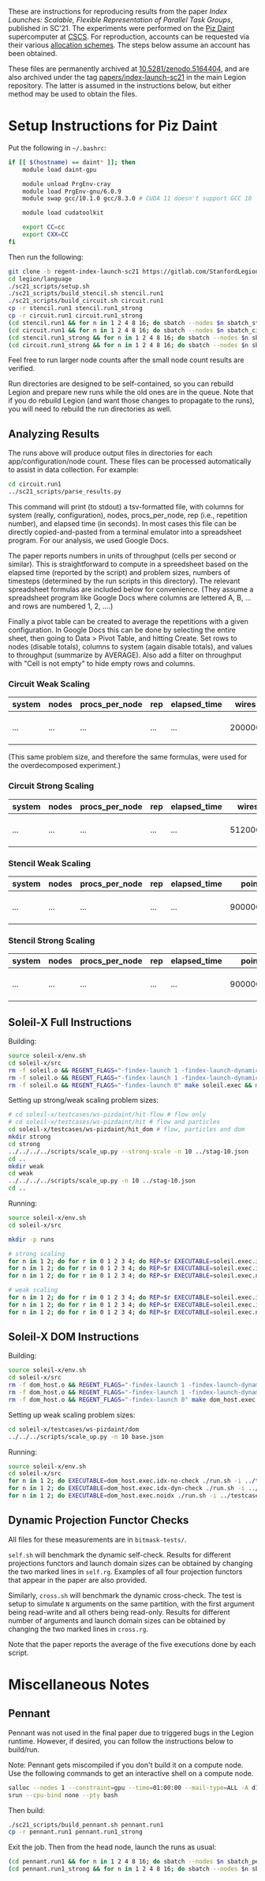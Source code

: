 These are instructions for reproducing results from the paper *Index
Launches: Scalable, Flexible Representation of Parallel Task Groups*,
published in SC'21. The experiments were performed on the [Piz
Daint](https://www.cscs.ch/computers/piz-daint/) supercomputer at
[CSCS](https://www.cscs.ch/). For reproduction, accounts can be
requested via their various [allocation
schemes](https://www.cscs.ch/user-lab/allocation-schemes/). The steps
below assume an account has been obtained.

These files are permanently archived at
[10.5281/zenodo.5164404](https://doi.org/10.5281/zenodo.5164404), and
are also archived under the tag
[papers/index-launch-sc21](https://github.com/StanfordLegion/legion/tree/papers/index-launch-sc21)
in the main Legion repository. The latter is assumed in the
instructions below, but either method may be used to obtain the files.

# Setup Instructions for Piz Daint

Put the following in `~/.bashrc`:

```bash
if [[ $(hostname) == daint* ]]; then
    module load daint-gpu

    module unload PrgEnv-cray
    module load PrgEnv-gnu/6.0.9
    module swap gcc/10.1.0 gcc/8.3.0 # CUDA 11 doesn't support GCC 10

    module load cudatoolkit

    export CC=cc
    export CXX=CC
fi
```

Then run the following:

```bash
git clone -b regent-index-launch-sc21 https://gitlab.com/StanfordLegion/legion.git
cd legion/language
./sc21_scripts/setup.sh
./sc21_scripts/build_stencil.sh stencil.run1
./sc21_scripts/build_circuit.sh circuit.run1
cp -r stencil.run1 stencil.run1_strong
cp -r circuit.run1 circuit.run1_strong
(cd stencil.run1 && for n in 1 2 4 8 16; do sbatch --nodes $n sbatch_stencil.sh; done)
(cd circuit.run1 && for n in 1 2 4 8 16; do sbatch --nodes $n sbatch_circuit.sh; done)
(cd stencil.run1_strong && for n in 1 2 4 8 16; do sbatch --nodes $n sbatch_stencil_strong.sh; done)
(cd circuit.run1_strong && for n in 1 2 4 8 16; do sbatch --nodes $n sbatch_circuit_strong.sh; done)
```

Feel free to run larger node counts after the small node count results
are verified.

Run directories are designed to be self-contained, so you can rebuild
Legion and prepare new runs while the old ones are in the queue. Note
that if you do rebuild Legion (and want those changes to propagate to
the runs), you will need to rebuild the run directories as well.

## Analyzing Results

The runs above will produce output files in directories for each
app/configuration/node count. These files can be processed
automatically to assist in data collection. For example:

```bash
cd circuit.run1
../sc21_scripts/parse_results.py
```

This command will print (to stdout) a tsv-formatted file, with columns
for system (really, configuration), nodes, procs_per_node, rep (i.e.,
repetition number), and elapsed time (in seconds). In most cases this
file can be directly copied-and-pasted from a terminal emulator into a
spreadsheet program. For our analysis, we used Google Docs.

The paper reports numbers in units of throughput (cells per second or
similar). This is straightforward to compute in a spreedsheet based on
the elapsed time (reported by the script) and problem sizes, numbers
of timesteps (determined by the run scripts in this directory). The
relevant spreadsheet formulas are included below for
convenience. (They assume a spreadsheet program like Google Docs where
columns are lettered A, B, ... and rows are numbered 1, 2, ....)

Finally a pivot table can be created to average the repetitions with a
given configuration. In Google Docs this can be done by selecting the
entire sheet, then going to Data > Pivot Table, and hitting
Create. Set rows to nodes (disable totals), columns to system (again
disable totals), and values to throughput (summarize by AVERAGE). Also
add a filter on throughput with "Cell is not empty" to hide empty rows
and columns.

### Circuit Weak Scaling

| system | nodes | procs_per_node | rep | elapsed_time | wires  | time_steps | throughput               |
|--------|-------|----------------|-----|--------------|--------|------------|--------------------------|
|    ... |   ... |            ... | ... |          ... | 200000 |         50 | = F2 * G2 / E2 / 1000000 |

(This same problem size, and therefore the same formulas, were used
for the overdecomposed experiment.)

### Circuit Strong Scaling

| system | nodes | procs_per_node | rep | elapsed_time | wires   | time_steps | throughput               |
|--------|-------|----------------|-----|--------------|---------|------------|--------------------------|
|    ... |   ... |            ... | ... |          ... | 5120000 |         50 | = F2 * G2 / E2 / 1000000 |


### Stencil Weak Scaling

| system | nodes | procs_per_node | rep | elapsed_time | points    | time_steps | throughput                  |
|--------|-------|----------------|-----|--------------|-----------|------------|-----------------------------|
|    ... |   ... |            ... | ... |          ... | 900000000 |         50 | = F2 * G2 / E2 / 1000000000 |

### Stencil Strong Scaling

| system | nodes | procs_per_node | rep | elapsed_time | points    | time_steps | throughput                  |
|--------|-------|----------------|-----|--------------|-----------|------------|-----------------------------|
|    ... |   ... |            ... | ... |          ... | 900000000 |         50 | = F2 * G2 / E2 / 1000000000 |

## Soleil-X Full Instructions

Building:

```bash
source soleil-x/env.sh
cd soleil-x/src
rm -f soleil.o && REGENT_FLAGS="-findex-launch 1 -findex-launch-dynamic 0 -foverride-demand-index-launch 1" make soleil.exec && mv soleil.exec soleil.exec.idx-no-check
rm -f soleil.o && REGENT_FLAGS="-findex-launch 1 -findex-launch-dynamic 1" make soleil.exec && mv soleil.exec soleil.exec.idx-dyn-check
rm -f soleil.o && REGENT_FLAGS="-findex-launch 0" make soleil.exec && mv soleil.exec soleil.exec.noidx
```

Setting up strong/weak scaling problem sizes:

```bash
# cd soleil-x/testcases/ws-pizdaint/hit-flow # flow only
# cd soleil-x/testcases/ws-pizdaint/hit # flow and particles
cd soleil-x/testcases/ws-pizdaint/hit_dom # flow, particles and dom
mkdir strong
cd strong
../../../../scripts/scale_up.py --strong-scale -n 10 ../stag-10.json
cd ..
mkdir weak
cd weak
../../../../scripts/scale_up.py -n 10 ../stag-10.json
cd ..
```

Running:

```bash
source soleil-x/env.sh
cd soleil-x/src

mkdir -p runs

# strong scaling
for n in 1 2; do for r in 0 1 2 3 4; do REP=$r EXECUTABLE=soleil.exec.idx-no-check SCRATCH=$PWD/runs ./run.sh -i ../testcases/ws-pizdaint/hit_dom/strong/$n.json; done; done
for n in 1 2; do for r in 0 1 2 3 4; do REP=$r EXECUTABLE=soleil.exec.idx-dyn-check SCRATCH=$PWD/runs ./run.sh -i ../testcases/ws-pizdaint/hit_dom/strong/$n.json; done; done
for n in 1 2; do for r in 0 1 2 3 4; do REP=$r EXECUTABLE=soleil.exec.noidx SCRATCH=$PWD/runs ./run.sh -i ../testcases/ws-pizdaint/hit_dom/strong/$n.json; done; done

# weak scaling
for n in 1 2; do for r in 0 1 2 3 4; do REP=$r EXECUTABLE=soleil.exec.idx-no-check SCRATCH=$PWD/runs ./run.sh -i ../testcases/ws-pizdaint/hit_dom/weak/$n.json; done; done
for n in 1 2; do for r in 0 1 2 3 4; do REP=$r EXECUTABLE=soleil.exec.idx-dyn-check SCRATCH=$PWD/runs ./run.sh -i ../testcases/ws-pizdaint/hit_dom/weak/$n.json; done; done
for n in 1 2; do for r in 0 1 2 3 4; do REP=$r EXECUTABLE=soleil.exec.noidx SCRATCH=$PWD/runs ./run.sh -i ../testcases/ws-pizdaint/hit_dom/weak/$n.json; done; done
```

## Soleil-X DOM Instructions

Building:

```bash
source soleil-x/env.sh
cd soleil-x/src
rm -f dom_host.o && REGENT_FLAGS="-findex-launch 1 -findex-launch-dynamic 0 -foverride-demand-index-launch 1" make dom_host.exec && mv dom_host.exec dom_host.exec.idx-no-check
rm -f dom_host.o && REGENT_FLAGS="-findex-launch 1 -findex-launch-dynamic 1" make dom_host.exec && mv dom_host.exec dom_host.exec.idx-dyn-check
rm -f dom_host.o && REGENT_FLAGS="-findex-launch 0" make dom_host.exec && mv dom_host.exec dom_host.exec.noidx
```

Setting up weak scaling problem sizes:

```bash
cd soleil-x/testcases/ws-pizdaint/dom
../../../scripts/scale_up.py -n 10 base.json
```

Running:

```bash
source soleil-x/env.sh
cd soleil-x/src
for n in 1 2; do EXECUTABLE=dom_host.exec.idx-no-check ./run.sh -i ../testcases/ws-pizdaint/dom/$n.json; done
for n in 1 2; do EXECUTABLE=dom_host.exec.idx-dyn-check ./run.sh -i ../testcases/ws-pizdaint/dom/$n.json; done
for n in 1 2; do EXECUTABLE=dom_host.exec.noidx ./run.sh -i ../testcases/ws-pizdaint/dom/$n.json; done
```

## Dynamic Projection Functor Checks

All files for these measurements are in `bitmask-tests/`.

`self.sh` will benchmark the dynamic self-check. Results for different projections functors and launch domain sizes can be obtained by changing the two marked lines in `self.rg`. Examples of all four projection functors that appear in the paper are also provided.

Similarly, `cross.sh` will benchmark the dynamic cross-check. The test is setup to simulate `N` arguments on the same partition, with the first argument being read-write and all others being read-only. Results for different number of arguments and launch domain sizes can be obtained by changing the two marked lines in `cross.rg`.

Note that the paper reports the average of the five executions done by each script.

# Miscellaneous Notes

## Pennant

Pennant was not used in the final paper due to triggered bugs in the
Legion runtime. However, if desired, you can follow the instructions
below to build/run.

Note: Pennant gets miscompiled if you don't build it on a compute
node. Use the following commands to get an interactive shell on a
compute node.

```bash
salloc --nodes 1 --constraint=gpu --time=01:00:00 --mail-type=ALL -A d108
srun --cpu-bind none --pty bash
```

Then build:

```bash
./sc21_scripts/build_pennant.sh pennant.run1
cp -r pennant.run1 pennant.run1_strong
```

Exit the job. Then from the head node, launch the runs as usual:

```bash
(cd pennant.run1 && for n in 1 2 4 8 16; do sbatch --nodes $n sbatch_pennant.sh; done)
(cd pennant.run1_strong && for n in 1 2 4 8 16; do sbatch --nodes $n sbatch_pennant_strong.sh; done)
```
